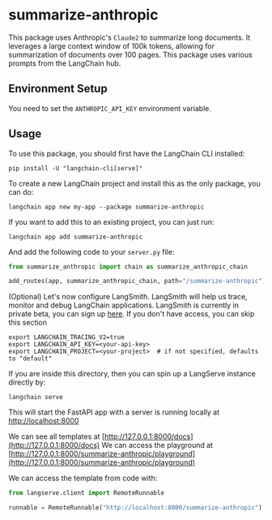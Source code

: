 
# summarize-anthropic

This package uses Anthropic's `Claude2` to summarize long documents. It leverages a large context window of 100k tokens, allowing for summarization of documents over 100 pages. This package uses various prompts from the LangChain hub.

## Environment Setup

You need to set the `ANTHROPIC_API_KEY` environment variable.

## Usage

To use this package, you should first have the LangChain CLI installed:

```shell
pip install -U "langchain-cli[serve]"
```

To create a new LangChain project and install this as the only package, you can do:

```shell
langchain app new my-app --package summarize-anthropic
```

If you want to add this to an existing project, you can just run:

```shell
langchain app add summarize-anthropic
```

And add the following code to your `server.py` file:
```python
from summarize_anthropic import chain as summarize_anthropic_chain

add_routes(app, summarize_anthropic_chain, path="/summarize-anthropic")
```

(Optional) Let's now configure LangSmith. 
LangSmith will help us trace, monitor and debug LangChain applications. 
LangSmith is currently in private beta, you can sign up [here](https://smith.langchain.com/). 
If you don't have access, you can skip this section

```shell
export LANGCHAIN_TRACING_V2=true
export LANGCHAIN_API_KEY=<your-api-key>
export LANGCHAIN_PROJECT=<your-project>  # if not specified, defaults to "default"
```

If you are inside this directory, then you can spin up a LangServe instance directly by:

```shell
langchain serve
```

This will start the FastAPI app with a server is running locally at 
[http://localhost:8000](http://localhost:8000)

We can see all templates at [http://127.0.0.1:8000/docs](http://127.0.0.1:8000/docs)
We can access the playground at [http://127.0.0.1:8000/summarize-anthropic/playground](http://127.0.0.1:8000/summarize-anthropic/playground)  

We can access the template from code with:

```python
from langserve.client import RemoteRunnable

runnable = RemoteRunnable("http://localhost:8000/summarize-anthropic")
```
